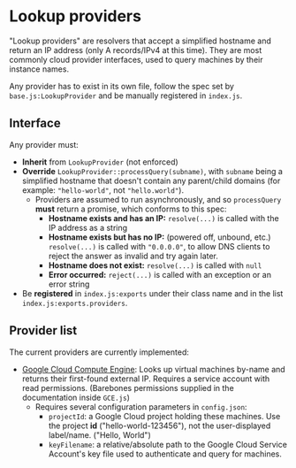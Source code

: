 # Lookup providers

"Lookup providers" are resolvers that accept a simplified hostname and return an IP address (only A records/IPv4 at this time). They are most commonly cloud provider interfaces, used to query machines by their instance names.

Any provider has to exist in its own file, follow the spec set by `base.js:LookupProvider` and be manually registered in `index.js`.

## Interface

Any provider must:

- **Inherit** from `LookupProvider` (not enforced)
- **Override** `LookupProvider::processQuery(subname)`, with `subname` being a simplified hostname that doesn't contain any parent/child domains (for example: `"hello-world"`, not `"hello.world"`).
  - Providers are assumed to run asynchronously, and so `processQuery` **must** return a promise, which conforms to this spec:
    - **Hostname exists and has an IP:** `resolve(...)` is called with the IP address as a string
    - **Hostname exists but has no IP:** (powered off, unbound, etc.) `resolve(...)` is called with `"0.0.0.0"`, to allow DNS clients to reject the answer as invalid and try again later.
    - **Hostname does not exist:** `resolve(...)` is called with `null`
    - **Error occurred:** `reject(...)` is called with an exception or an error string
- Be **registered** in `index.js:exports` under their class name and in the list `index.js:exports.providers`.

## Provider list

The current providers are currently implemented:

- [Google Cloud Compute Engine](GCE.js): Looks up virtual machines by-name and returns their first-found external IP. Requires a service account with read permissions. (Barebones permissions supplied in the documentation inside `GCE.js`)
  - Requires several configuration parameters in `config.json`:
    - `projectId`: a Google Cloud project holding these machines. Use the project **id** ("hello-world-123456"), not the user-displayed label/name. ("Hello, World")
    - `keyFilename`: a relative/absolute path to the Google Cloud Service Account's key file used to authenticate and query for machines.